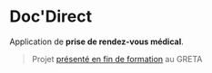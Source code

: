 # Doc'Direct
Application de **prise de rendez-vous médical**.
> Projet [présenté en fin de formation](../../releases/tag/v0-prez-greta) au GRETA
